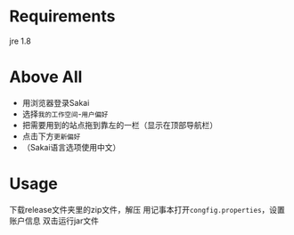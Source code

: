 # Requirements

jre 1.8

# Above All

- 用浏览器登录Sakai
- 选择`我的工作空间`-`用户偏好`
- 把需要用到的站点拖到靠左的一栏（显示在顶部导航栏）
- 点击下方`更新偏好`
- （Sakai语言选项使用中文）

# Usage

下载release文件夹里的zip文件，解压
用记事本打开`congfig.properties`，设置账户信息
双击运行jar文件
